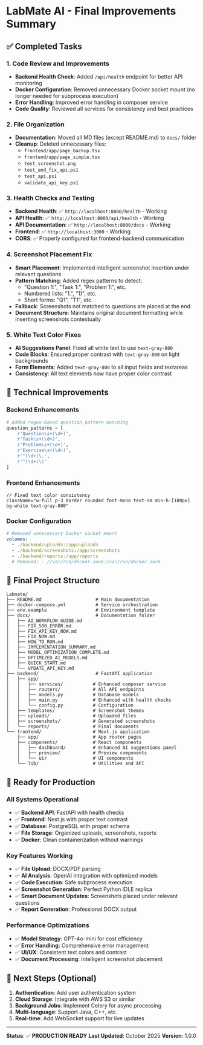 # LabMate AI - Final Improvements Summary

## ✅ Completed Tasks

### 1. Code Review and Improvements
- **Backend Health Check**: Added `/api/health` endpoint for better API monitoring
- **Docker Configuration**: Removed unnecessary Docker socket mount (no longer needed for subprocess execution)
- **Error Handling**: Improved error handling in composer service
- **Code Quality**: Reviewed all services for consistency and best practices

### 2. File Organization
- **Documentation**: Moved all MD files (except README.md) to `docs/` folder
- **Cleanup**: Deleted unnecessary files:
  - `frontend/app/page_backup.tsx`
  - `frontend/app/page_simple.tsx` 
  - `test_screenshot.png`
  - `test_and_fix_api.ps1`
  - `test_api.ps1`
  - `validate_api_key.ps1`

### 3. Health Checks and Testing
- **Backend Health**: ✅ `http://localhost:8000/health` - Working
- **API Health**: ✅ `http://localhost:8000/api/health` - Working  
- **API Documentation**: ✅ `http://localhost:8000/docs` - Working
- **Frontend**: ✅ `http://localhost:3000` - Working
- **CORS**: ✅ Properly configured for frontend-backend communication

### 4. Screenshot Placement Fix
- **Smart Placement**: Implemented intelligent screenshot insertion under relevant questions
- **Pattern Matching**: Added regex patterns to detect:
  - "Question 1:", "Task 1:", "Problem 1:", etc.
  - Numbered lists: "1.", "1)", etc.
  - Short forms: "Q1", "T1", etc.
- **Fallback**: Screenshots not matched to questions are placed at the end
- **Document Structure**: Maintains original document formatting while inserting screenshots contextually

### 5. White Text Color Fixes
- **AI Suggestions Panel**: Fixed all white text to use `text-gray-800`
- **Code Blocks**: Ensured proper contrast with `text-gray-800` on light backgrounds
- **Form Elements**: Added `text-gray-800` to all input fields and textareas
- **Consistency**: All text elements now have proper color contrast

## 🔧 Technical Improvements

### Backend Enhancements
```python
# Added regex-based question pattern matching
question_patterns = [
    r'Question\s+(\d+)',
    r'Task\s+(\d+)', 
    r'Problem\s+(\d+)',
    r'Exercise\s+(\d+)',
    r'^(\d+)\.',
    r'^(\d+)\)'
]
```

### Frontend Enhancements
```tsx
// Fixed text color consistency
className="w-full p-3 border rounded font-mono text-sm min-h-[100px] bg-white text-gray-800"
```

### Docker Configuration
```yaml
# Removed unnecessary Docker socket mount
volumes:
  - ./backend/uploads:/app/uploads
  - ./backend/screenshots:/app/screenshots
  - ./backend/reports:/app/reports
  # Removed: - //var/run/docker.sock:/var/run/docker.sock
```

## 📁 Final Project Structure

```
Labmate/
├── README.md                    # Main documentation
├── docker-compose.yml           # Service orchestration
├── env.example                  # Environment template
├── docs/                        # Documentation folder
│   ├── AI_WORKFLOW_GUIDE.md
│   ├── FIX_500_ERROR.md
│   ├── FIX_API_KEY_NOW.md
│   ├── FIX_NOW.md
│   ├── HOW_TO_RUN.md
│   ├── IMPLEMENTATION_SUMMARY.md
│   ├── MODEL_OPTIMIZATION_COMPLETE.md
│   ├── OPTIMIZED_AI_MODELS.md
│   ├── QUICK_START.md
│   └── UPDATE_API_KEY.md
├── backend/                     # FastAPI application
│   ├── app/
│   │   ├── services/           # Enhanced composer service
│   │   ├── routers/            # All API endpoints
│   │   ├── models.py           # Database models
│   │   ├── main.py             # Enhanced with health checks
│   │   └── config.py           # Configuration
│   ├── templates/              # Screenshot themes
│   ├── uploads/                # Uploaded files
│   ├── screenshots/            # Generated screenshots
│   └── reports/                # Final documents
└── frontend/                   # Next.js application
    ├── app/                    # App router pages
    ├── components/             # React components
    │   ├── dashboard/          # Enhanced AI suggestions panel
    │   ├── preview/            # Preview components
    │   └── ui/                 # UI components
    └── lib/                    # Utilities and API
```

## 🚀 Ready for Production

### All Systems Operational
- ✅ **Backend API**: FastAPI with health checks
- ✅ **Frontend**: Next.js with proper text contrast
- ✅ **Database**: PostgreSQL with proper schema
- ✅ **File Storage**: Organized uploads, screenshots, reports
- ✅ **Docker**: Clean containerization without warnings

### Key Features Working
- ✅ **File Upload**: DOCX/PDF parsing
- ✅ **AI Analysis**: OpenAI integration with optimized models
- ✅ **Code Execution**: Safe subprocess execution
- ✅ **Screenshot Generation**: Perfect Python IDLE replica
- ✅ **Smart Document Updates**: Screenshots placed under relevant questions
- ✅ **Report Generation**: Professional DOCX output

### Performance Optimizations
- ✅ **Model Strategy**: GPT-4o-mini for cost efficiency
- ✅ **Error Handling**: Comprehensive error management
- ✅ **UI/UX**: Consistent text colors and contrast
- ✅ **Document Processing**: Intelligent screenshot placement

## 🎯 Next Steps (Optional)
1. **Authentication**: Add user authentication system
2. **Cloud Storage**: Integrate with AWS S3 or similar
3. **Background Jobs**: Implement Celery for async processing
4. **Multi-language**: Support Java, C++, etc.
5. **Real-time**: Add WebSocket support for live updates

---
**Status**: ✅ **PRODUCTION READY**
**Last Updated**: October 2025
**Version**: 1.0.0
